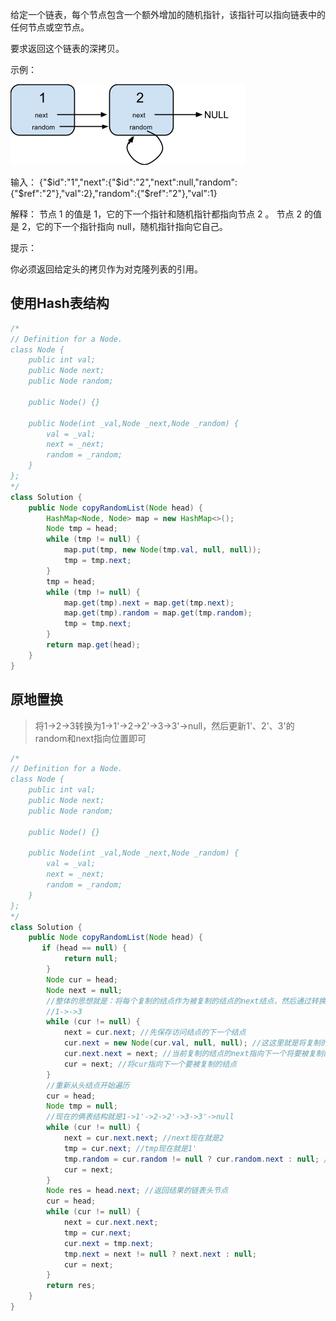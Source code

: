 给定一个链表，每个节点包含一个额外增加的随机指针，该指针可以指向链表中的任何节点或空节点。

要求返回这个链表的深拷贝。 

示例：

![](./LinkedList/l1.png)

输入：
{"$id":"1","next":{"$id":"2","next":null,"random":{"$ref":"2"},"val":2},"random":{"$ref":"2"},"val":1}

解释：
节点 1 的值是 1，它的下一个指针和随机指针都指向节点 2 。
节点 2 的值是 2，它的下一个指针指向 null，随机指针指向它自己。


提示：

你必须返回给定头的拷贝作为对克隆列表的引用。

## 使用Hash表结构

```java
/*
// Definition for a Node.
class Node {
    public int val;
    public Node next;
    public Node random;

    public Node() {}

    public Node(int _val,Node _next,Node _random) {
        val = _val;
        next = _next;
        random = _random;
    }
};
*/
class Solution {
    public Node copyRandomList(Node head) {
        HashMap<Node, Node> map = new HashMap<>();
        Node tmp = head;
        while (tmp != null) {
            map.put(tmp, new Node(tmp.val, null, null));
            tmp = tmp.next;
        }
        tmp = head;
        while (tmp != null) {
            map.get(tmp).next = map.get(tmp.next);
            map.get(tmp).random = map.get(tmp.random);
            tmp = tmp.next;
        }
        return map.get(head);        
    }
}
```

## 原地置换

> 将1->2->3转换为1->1'->2->2'->3->3'->null，然后更新1'、2'、3'的random和next指向位置即可

```java
/*
// Definition for a Node.
class Node {
    public int val;
    public Node next;
    public Node random;

    public Node() {}

    public Node(int _val,Node _next,Node _random) {
        val = _val;
        next = _next;
        random = _random;
    }
};
*/
class Solution {
    public Node copyRandomList(Node head) {
       if (head == null) {
            return null;
        }
        Node cur = head;
        Node next = null;
        //整体的思想就是：将每个复制的结点作为被复制的结点的next结点，然后通过转换将他们连接起来
        //1->->3
        while (cur != null) {
            next = cur.next; //先保存访问结点的下一个结点
            cur.next = new Node(cur.val, null, null); //这这里就是将复制的结点作为当前被复制结点的next结点
            cur.next.next = next; //当前复制的结点的next指向下一个将要被复制的结点
            cur = next; //将cur指向下一个要被复制的结点
        }
        //重新从头结点开始遍历
        cur = head;
        Node tmp = null;
        //现在的俩表结构就是1->1'->2->2'->3->3'->null
        while (cur != null) {
            next = cur.next.next; //next现在就是2
            tmp = cur.next; //tmp现在就是1'
            tmp.random = cur.random != null ? cur.random.next : null; //1'->rand = cur.rand.next ==>1.rand=2,2.next=2'
            cur = next;
        }
        Node res = head.next; //返回结果的链表头节点
        cur = head;
        while (cur != null) {
            next = cur.next.next;
            tmp = cur.next;
            cur.next = tmp.next;
            tmp.next = next != null ? next.next : null;
            cur = next;
        }
        return res;        
    }
}
```

